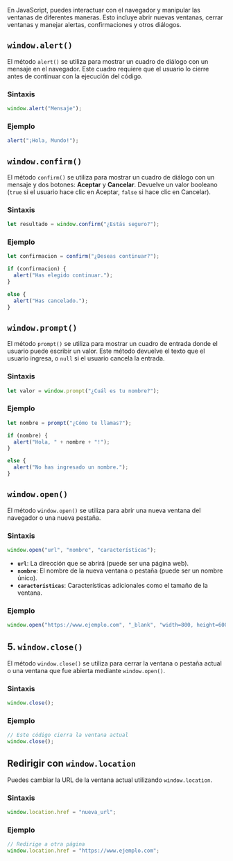 En JavaScript, puedes interactuar con el navegador y manipular las ventanas de diferentes maneras. Esto incluye abrir nuevas ventanas, cerrar ventanas y manejar alertas, confirmaciones y otros diálogos.

## `window.alert()`

El método `alert()` se utiliza para mostrar un cuadro de diálogo con un mensaje en el navegador. Este cuadro requiere que el usuario lo cierre antes de continuar con la ejecución del código.

### Sintaxis

```javascript
window.alert("Mensaje");
```

### Ejemplo

```javascript
alert("¡Hola, Mundo!");
```

## `window.confirm()`

El método `confirm()` se utiliza para mostrar un cuadro de diálogo con un mensaje y dos botones: **Aceptar** y **Cancelar**. Devuelve un valor booleano (`true` si el usuario hace clic en Aceptar, `false` si hace clic en Cancelar).

### Sintaxis

```javascript
let resultado = window.confirm("¿Estás seguro?");
```

### Ejemplo

```javascript
let confirmacion = confirm("¿Deseas continuar?");

if (confirmacion) {
  alert("Has elegido continuar.");
} 

else {
  alert("Has cancelado.");
}
```

## `window.prompt()`

El método `prompt()` se utiliza para mostrar un cuadro de entrada donde el usuario puede escribir un valor. Este método devuelve el texto que el usuario ingresa, o `null` si el usuario cancela la entrada.

### Sintaxis

```javascript
let valor = window.prompt("¿Cuál es tu nombre?");
```

### Ejemplo

```javascript
let nombre = prompt("¿Cómo te llamas?");

if (nombre) {
  alert("Hola, " + nombre + "!");
} 

else {
  alert("No has ingresado un nombre.");
}
```

## `window.open()`

El método `window.open()` se utiliza para abrir una nueva ventana del navegador o una nueva pestaña.

### Sintaxis

```javascript
window.open("url", "nombre", "características");
```

- **`url`**: La dirección que se abrirá (puede ser una página web).
- **`nombre`**: El nombre de la nueva ventana o pestaña (puede ser un nombre único).
- **`características`**: Características adicionales como el tamaño de la ventana.

### Ejemplo

```javascript
window.open("https://www.ejemplo.com", "_blank", "width=800, height=600");
```

## 5. `window.close()`

El método `window.close()` se utiliza para cerrar la ventana o pestaña actual o una ventana que fue abierta mediante `window.open()`.

### Sintaxis

```javascript
window.close();
```

### Ejemplo

```javascript
// Este código cierra la ventana actual
window.close();
```

## Redirigir con `window.location`

Puedes cambiar la URL de la ventana actual utilizando `window.location`.

### Sintaxis

```javascript
window.location.href = "nueva_url";
```

### Ejemplo

```javascript
// Redirige a otra página
window.location.href = "https://www.ejemplo.com";
```
